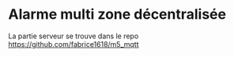 # Alarme multi zone décentralisée

La partie serveur se trouve dans le repo https://github.com/fabrice1618/m5_mqtt
